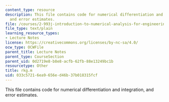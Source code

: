 ```yaml
---
content_type: resource
description: This file contains code for numerical differentiation and integration,
  and error estimates.
file: /courses/2-993j-introduction-to-numerical-analysis-for-engineering-13-002j-spring-2005/033c57216ea9656ed46b37b018315fcf_rkg.m
file_type: text/plain
learning_resource_types:
- Lecture Notes
license: https://creativecommons.org/licenses/by-nc-sa/4.0/
ocw_type: OCWFile
parent_title: Lecture Notes
parent_type: CourseSection
parent_uid: 0d2719e8-b8e8-acfb-62fb-88e13249bc1b
resourcetype: Other
title: rkg.m
uid: 033c5721-6ea9-656e-d46b-37b018315fcf
---
```

This file contains code for numerical differentiation and integration, and error estimates.